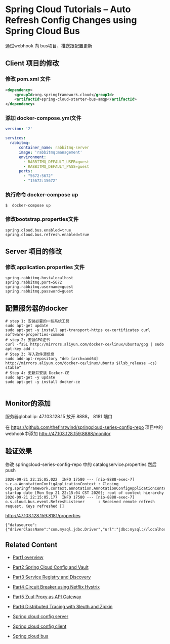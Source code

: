 # Spring Cloud Tutorials – Auto Refresh Config Changes using Spring Cloud Bus

<!--https://www.sivalabs.in/2017/08/spring-cloud-tutorials-auto-refresh-config-changes-using-spring-cloud-bus/-->
通过webhook 向 bus项目，推送跟配置更新

## Client 项目的修改
### 修改 pom.xml 文件
```xml
<dependency>
	<groupId>org.springframework.cloud</groupId>
	<artifactId>spring-cloud-starter-bus-amqp</artifactId>
</dependency>
```
### 添加 docker-compose.yml文件
```yml
version: '2'

services:
  rabbitmq:
      container_name: rabbitmq-server
      image: 'rabbitmq:management'
      environment:
        - RABBITMQ_DEFAULT_USER=guest
        - RABBITMQ_DEFAULT_PASS=guest
      ports:
        - "5672:5672"
        - "15672:15672"
```
### 执行命令 docker-compose up
```shell
$  docker-compose up
```
### 修改bootstrap.properties文件
```
spring.cloud.bus.enabled=true
spring.cloud.bus.refresh.enabled=true
```

## Server 项目的修改
### 修改 application.properties 文件
```
spring.rabbitmq.host=localhost
spring.rabbitmq.port=5672
spring.rabbitmq.username=guest
spring.rabbitmq.password=guest

```

## 配置服务器的docker
```
# step 1: 安装必要的一些系统工具
sudo apt-get update
sudo apt-get -y install apt-transport-https ca-certificates curl software-properties-common
# step 2: 安装GPG证书
curl -fsSL http://mirrors.aliyun.com/docker-ce/linux/ubuntu/gpg | sudo apt-key add -
# Step 3: 写入软件源信息
sudo add-apt-repository "deb [arch=amd64] http://mirrors.aliyun.com/docker-ce/linux/ubuntu $(lsb_release -cs) stable"
# Step 4: 更新并安装 Docker-CE
sudo apt-get -y update
sudo apt-get -y install docker-ce


```
## Monitor的添加

服务器global ip: 47.103.128.15
放开 8888， 8181 端口

在 https://github.com/thefirstwind/springcloud-series-config-repo 项目中的webhook中添加
http://47.103.128.159:8888/monitor



## 验证效果
修改 springcloud-series-config-repo 中的 catalogservice.properties
然后 push
```
2020-09-21 22:15:05.022  INFO 17580 --- [nio-8888-exec-7] s.c.a.AnnotationConfigApplicationContext : Closing org.springframework.context.annotation.AnnotationConfigApplicationContext@10c00739: startup date [Mon Sep 21 22:15:04 CST 2020]; root of context hierarchy
2020-09-21 22:15:05.177  INFO 17580 --- [nio-8888-exec-7] o.s.cloud.bus.event.RefreshListener      : Received remote refresh request. Keys refreshed []
```

http://47.103.128.159:8181/properties
```
{"datasource":{"driverClassName":"com.mysql.jdbc.Driver","url":"jdbc:mysql://localhost:3306/catalog","username":"root","password":"dev@990990"},"name":"kei6"}
```


## Related Content
* [Part1 overview](README.md)
* [Part2 Spring Cloud Config and Vault](README02_Config_Vault.md)
* [Part3 Service Registry and Discovery](README03_Registry_Discovery.md)
* [Part4 Circuit Breaker using Netflix Hystrix](README04_Circuit_Breaker.md)
* [Part5 Zuul Proxy as API Gateway](README05_API_Gateway.md)
* [Part6 Distributed Tracing with Sleuth and Zipkin](README06_Distributed_Tracing.md)

* [Spring cloud config server](README11_Spring_Cloud_Config_Server.md)
* [Spring cloud config client](README11_Spring_Cloud_Config_Client.md)
* [Spring cloud bus]()
